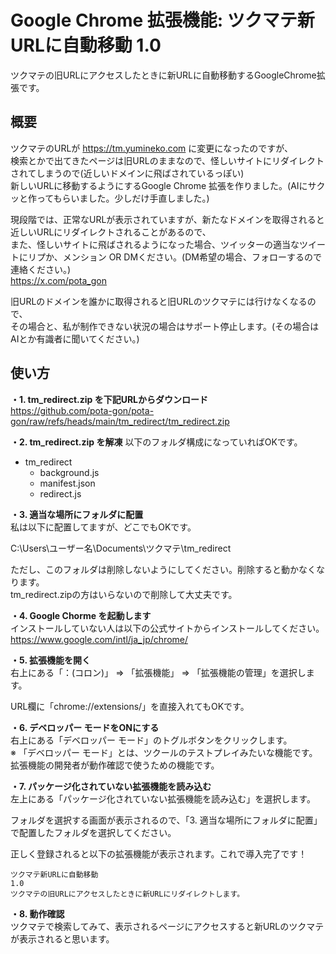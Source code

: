 # Google Chrome 拡張機能: ツクマテ新URLに自動移動 1.0
ツクマテの旧URLにアクセスしたときに新URLに自動移動するGoogleChrome拡張です。

## 概要
ツクマテのURLが https://tm.yumineko.com に変更になったのですが、  
検索とかで出てきたページは旧URLのままなので、怪しいサイトにリダイレクトされてしまうので(近しいドメインに飛ばされているっぽい)  
新しいURLに移動するようにするGoogle Chrome 拡張を作りました。(AIにサクッと作ってもらいました。少しだけ手直しました。)

現段階では、正常なURLが表示されていますが、新たなドメインを取得されると近しいURLにリダイレクトされることがあるので、  
また、怪しいサイトに飛ばされるようになった場合、ツイッターの適当なツイートにリプか、メンション OR DMください。(DM希望の場合、フォローするので連絡ください。)  
https://x.com/pota_gon

旧URLのドメインを誰かに取得されると旧URLのツクマテには行けなくなるので、  
その場合と、私が制作できない状況の場合はサポート停止します。(その場合はAIとか有識者に聞いてください。)

## 使い方
**・1. tm_redirect.zip を下記URLからダウンロード**  
https://github.com/pota-gon/pota-gon/raw/refs/heads/main/tm_redirect/tm_redirect.zip

**・2. tm_redirect.zip を解凍**
以下のフォルダ構成になっていればOKです。
- tm_redirect
  - background.js
  - manifest.json
  - redirect.js

**・3. 適当な場所にフォルダに配置**  
私は以下に配置してますが、どこでもOKです。

C:\Users\ユーザー名\Documents\ツクマテ\tm_redirect

ただし、このフォルダは削除しないようにしてください。削除すると動かなくなります。  
tm_redirect.zipの方はいらないので削除して大丈夫です。

**・4. Google Chorme を起動します**  
インストールしていない人は以下の公式サイトからインストールしてください。  
https://www.google.com/intl/ja_jp/chrome/

**・5. 拡張機能を開く**  
右上にある「：(コロン)」 => 「拡張機能」 => 「拡張機能の管理」を選択します。

URL欄に「chrome://extensions/」を直接入れてもOKです。

**・6. デベロッパー モードをONにする**  
右上にある「デベロッパー モード」のトグルボタンをクリックします。  
※ 「デベロッパー モード」とは、ツクールのテストプレイみたいな機能です。拡張機能の開発者が動作確認で使うための機能です。

**・7. パッケージ化されていない拡張機能を読み込む**  
左上にある「パッケージ化されていない拡張機能を読み込む」を選択します。  

フォルダを選択する画面が表示されるので、「3. 適当な場所にフォルダに配置」で配置したフォルダを選択してください。  

正しく登録されると以下の拡張機能が表示されます。これで導入完了です！
```
ツクマテ新URLに自動移動
1.0
ツクマテの旧URLにアクセスしたときに新URLにリダイレクトします。
```

**・8. 動作確認**  
ツクマテで検索してみて、表示されるページにアクセスすると新URLのツクマテが表示されると思います。
